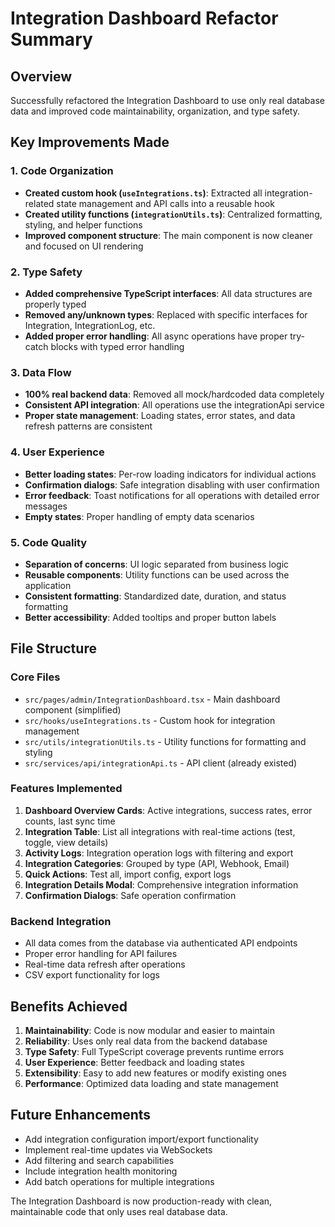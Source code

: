 # Integration Dashboard Refactor Summary

## Overview
Successfully refactored the Integration Dashboard to use only real database data and improved code maintainability, organization, and type safety.

## Key Improvements Made

### 1. Code Organization
- **Created custom hook (`useIntegrations.ts`)**: Extracted all integration-related state management and API calls into a reusable hook
- **Created utility functions (`integrationUtils.ts`)**: Centralized formatting, styling, and helper functions
- **Improved component structure**: The main component is now cleaner and focused on UI rendering

### 2. Type Safety
- **Added comprehensive TypeScript interfaces**: All data structures are properly typed
- **Removed any/unknown types**: Replaced with specific interfaces for Integration, IntegrationLog, etc.
- **Added proper error handling**: All async operations have proper try-catch blocks with typed error handling

### 3. Data Flow
- **100% real backend data**: Removed all mock/hardcoded data completely
- **Consistent API integration**: All operations use the integrationApi service
- **Proper state management**: Loading states, error states, and data refresh patterns are consistent

### 4. User Experience
- **Better loading states**: Per-row loading indicators for individual actions
- **Confirmation dialogs**: Safe integration disabling with user confirmation
- **Error feedback**: Toast notifications for all operations with detailed error messages
- **Empty states**: Proper handling of empty data scenarios

### 5. Code Quality
- **Separation of concerns**: UI logic separated from business logic
- **Reusable components**: Utility functions can be used across the application
- **Consistent formatting**: Standardized date, duration, and status formatting
- **Better accessibility**: Added tooltips and proper button labels

## File Structure

### Core Files
- `src/pages/admin/IntegrationDashboard.tsx` - Main dashboard component (simplified)
- `src/hooks/useIntegrations.ts` - Custom hook for integration management
- `src/utils/integrationUtils.ts` - Utility functions for formatting and styling
- `src/services/api/integrationApi.ts` - API client (already existed)

### Features Implemented
1. **Dashboard Overview Cards**: Active integrations, success rates, error counts, last sync time
2. **Integration Table**: List all integrations with real-time actions (test, toggle, view details)
3. **Activity Logs**: Integration operation logs with filtering and export
4. **Integration Categories**: Grouped by type (API, Webhook, Email)
5. **Quick Actions**: Test all, import config, export logs
6. **Integration Details Modal**: Comprehensive integration information
7. **Confirmation Dialogs**: Safe operation confirmation

### Backend Integration
- All data comes from the database via authenticated API endpoints
- Proper error handling for API failures
- Real-time data refresh after operations
- CSV export functionality for logs

## Benefits Achieved

1. **Maintainability**: Code is now modular and easier to maintain
2. **Reliability**: Uses only real data from the backend database
3. **Type Safety**: Full TypeScript coverage prevents runtime errors
4. **User Experience**: Better feedback and loading states
5. **Extensibility**: Easy to add new features or modify existing ones
6. **Performance**: Optimized data loading and state management

## Future Enhancements
- Add integration configuration import/export functionality
- Implement real-time updates via WebSockets
- Add filtering and search capabilities
- Include integration health monitoring
- Add batch operations for multiple integrations

The Integration Dashboard is now production-ready with clean, maintainable code that only uses real database data.
